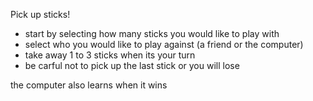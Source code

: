 Pick up sticks!

- start by selecting how many sticks you would like to play with
- select who you would like to play against (a friend or the computer)
- take away 1 to 3 sticks when its your turn
- be carful not to pick up the last stick or you will lose

the computer also learns when it wins 
